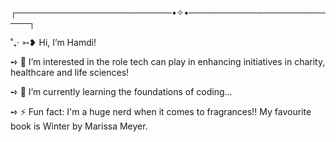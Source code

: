 ┌─────────────────────────•✧•─────────────────────────┐ 

˚₊· ➳❥  Hi, I’m Hamdi! 

➺ 👀 I’m interested in the role tech can play in enhancing initiatives in charity, healthcare and life sciences!

➺ 🌱 I’m currently learning the foundations of coding...

➺ ⚡ Fun fact: I'm a huge nerd when it comes to fragrances!! My favourite book is Winter by Marissa Meyer.

<!---
hamdayy/hamdayy is a ✨ special ✨ repository because its `README.md` (this file) appears on your GitHub profile.
You can click the Preview link to take a look at your changes.
--->
